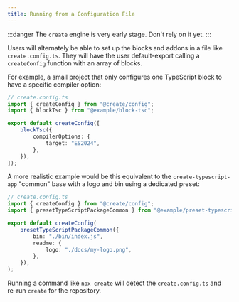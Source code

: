 ```yaml
---
title: Running from a Configuration File
---
```


:::danger
The `create` engine is very early stage.
Don't rely on it yet.
:::

Users will alternately be able to set up the blocks and addons in a file like `create.config.ts`.
They will have the user default-export calling a `createConfig` function with an array of blocks.

For example, a small project that only configures one TypeScript block to have a specific compiler option:

```ts
// create.config.ts
import { createConfig } from "@create/config";
import { blockTsc } from "@example/block-tsc";

export default createConfig([
	blockTsc({
		compilerOptions: {
			target: "ES2024",
		},
	}),
]);
```

A more realistic example would be this equivalent to the `create-typescript-app` "common" base with a logo and bin using a dedicated preset:

```ts
// create.config.ts
import { createConfig } from "@create/config";
import { presetTypeScriptPackageCommon } from "@example/preset-typescript-package-common";

export default createConfig(
	presetTypeScriptPackageCommon({
		bin: "./bin/index.js",
		readme: {
			logo: "./docs/my-logo.png",
		},
	}),
);
```

Running a command like `npx create` will detect the `create.config.ts` and re-run `create` for the repository.
